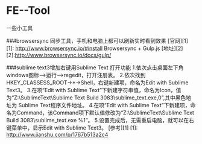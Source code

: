 # FE--Tool
一些小工具

###browsersync
同步工具，手机和电脑上都可以刷新实时看到效果
[官网][1]
[1]: http://www.browsersync.io/#install
Browsersync + Gulp.js
[地址][2]
[2]:http://www.browsersync.io/docs/gulp/

###sublime text3增加右键用Sublime Text 打开功能
1.依次点击桌面左下角windows图标——>运行——>regedit，打开注册表。
2.依次找到HKEY_CLASSESS_ROOT->*->Shell，右键新建项，命名为Edit with Sublime Text3。
3.在项“Edit with Sublime Text”下新建字符串值，命名为Icon，值为“Z:\SublimeText\Sublime Text Build 3083\sublime_text.exe,0”,其中黑色地址为 Sublime Text程序文件地址。
4.在项“Edit with Sublime Text”下新建项，命名为Command，该Command项下默认值修改为“Z:\SublimeText\Sublime Text Build 3083\sublime_text.exe %1”。
5.设置完成后，无需重启电脑，就可以在右键菜单中，显示Edit with Sublime Text3。
[参考][1]
[1]: http://www.jianshu.com/p/1767b513a2c4

